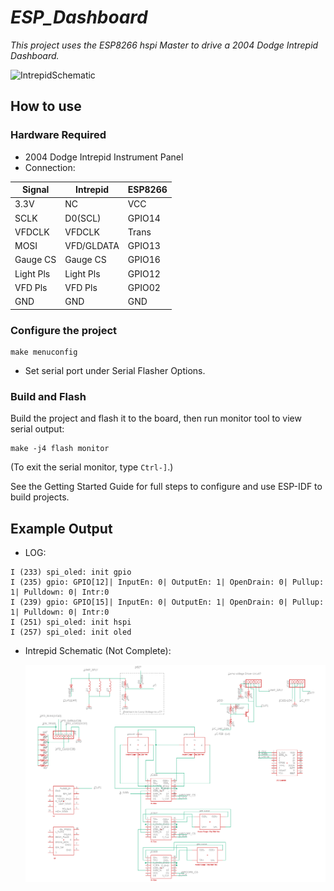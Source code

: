 # _ESP_Dashboard_  

_This project uses the ESP8266 hspi Master to drive a 2004 Dodge Intrepid Dashboard._

![IntrepidSchematic](img\ESPCluster.png)  

## How to use  

### Hardware Required  
* 2004 Dodge Intrepid Instrument Panel
* Connection:  

| Signal    | Intrepid  |ESP8266|
|-----------|-----------|-------|
| 3.3V      | NC		| VCC	|
| SCLK      | D0(SCL)   | GPIO14|
| VFDCLK	| VFDCLK	| Trans	| 
| MOSI      | VFD/GLDATA| GPIO13|
| Gauge CS  | Gauge CS  | GPIO16|
| Light Pls | Light Pls | GPIO12|
| VFD Pls	| VFD Pls	| GPIO02|
| GND       | GND       | GND   |

### Configure the project  

```
make menuconfig
```

* Set serial port under Serial Flasher Options.


### Build and Flash  

Build the project and flash it to the board, then run monitor tool to view serial output:

```
make -j4 flash monitor
```

(To exit the serial monitor, type ``Ctrl-]``.)

See the Getting Started Guide for full steps to configure and use ESP-IDF to build projects.

## Example Output  

* LOG:  

```
I (233) spi_oled: init gpio
I (235) gpio: GPIO[12]| InputEn: 0| OutputEn: 1| OpenDrain: 0| Pullup: 1| Pulldown: 0| Intr:0
I (239) gpio: GPIO[15]| InputEn: 0| OutputEn: 1| OpenDrain: 0| Pullup: 1| Pulldown: 0| Intr:0
I (251) spi_oled: init hspi
I (257) spi_oled: init oled
```

* Intrepid Schematic (Not Complete):  

  ![IntrepidSchematic](img\IntrepidSchematic.png)  